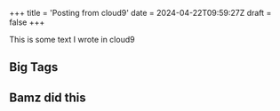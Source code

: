 +++
title = 'Posting from cloud9'
date = 2024-04-22T09:59:27Z
draft = false
+++

This is some text I wrote in cloud9

## Big Tags

## Bamz did this